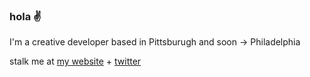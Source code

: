 ### hola ✌️

I'm a creative developer based in Pittsburugh and soon → Philadelphia

stalk me at [my website](http://www.lauracodes.com) + [twitter](https://twitter.com/1aurapadilla)
